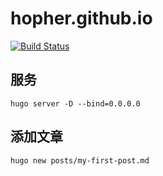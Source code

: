 # hopher.github.io

[![Build Status](https://www.travis-ci.org/hopher/hopher.github.io.svg?branch=src)](https://travis-ci.org/hopher/hopher.github.io)

## 服务

```
hugo server -D --bind=0.0.0.0
```

## 添加文章

```
hugo new posts/my-first-post.md
```
